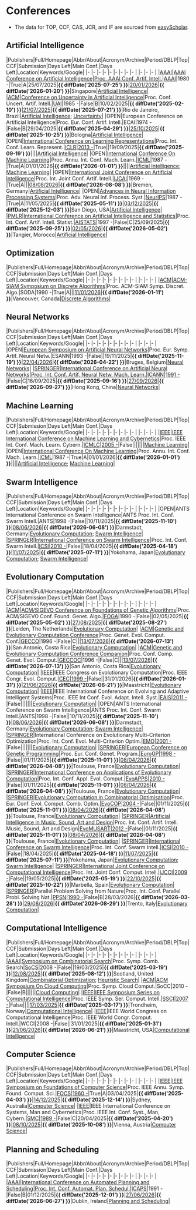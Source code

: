 # Conferences

- The data for TOP, CCF, CAS, JCR, and IF are sourced from [easyScholar](https://www.easyscholar.cc/).

## Artificial Intelligence

|Publishers|Full/Homepage|Abbr/About|Acronym/Archive|Period/DBLP|Top|CCF|Submission|Days Left|Main Conf.|Days Left|Location|Keywords/Google|
|-         |-            |-         |-              |-          |-  |-  |-         |-        |          |-        |-       |-              |
|[AAAI](https://www.aaai.org/)|[AAAI Conference on Artificial Intelligence](https://aaai.org/Conferences/conferences.php)|[Proc. AAAI Conf. Artif. Intell.](https://ojs.aaai.org/index.php/AAAI/about)|[AAAI](https://ojs.aaai.org/index.php/AAAI/issue/archive)|1980 -|True|A|25/07/2025|**{{ diffDate('2025-07-25') }}**|[20/01/2026](https://aaai.org/conference/aaai/aaai-26/)|**{{ diffDate('2026-01-20') }}**|Singapore|[Artificial Intelligence](https://www.google.com/search?q=Artificial+Intelligence)|
|[ACM](https://www.acm.org/)|[Conference on Uncertainty in Artificial Intelligence](https://www.auai.org/)|Proc. Conf. Uncert. Artif. Intell.|[UAI](https://dl.acm.org/conference/uai)|1985 -|False|B|10/02/2025|**{{ diffDate('2025-02-10') }}**|[21/07/2025](https://www.auai.org/uai2025/)|**{{ diffDate('2025-07-21') }}**|Rio de Janeiro, Brazil|[Artificial Intelligence](https://www.google.com/search?q=Artificial+Intelligence); [Uncertainty](https://www.google.com/search?q=Uncertainty)|
|OPEN|European Conference on Artificial Intelligence|Proc. Eur. Conf. Artif. Intell.|ECAI|1974 -|False|B|29/04/2025|**{{ diffDate('2025-04-29') }}**|[25/10/2025](https://ecai2025.org/)|**{{ diffDate('2025-10-25') }}**|Bologna|[Artificial Intelligence](https://www.google.com/search?q=Artificial+Intelligence)|
|OPEN|[International Conference on Learning Representations](https://iclr.cc)|Proc. Int. Conf. Learn. Represent.|[ICLR](https://openreview.net/group?id=ICLR.cc)|[2013 -](https://dblp.org/db/conf/iclr/index.html)|True||19/09/2025|**{{ diffDate('2025-09-19') }}**||||[Artificial Intelligence](https://www.google.com/search?q=Artificial+Intelligence)|
|OPEN|[International Conference On Machine Learning](https://icml.cc)|Proc. Annu. Int. Conf. Mach. Learn.|[ICML](https://proceedings.mlr.press/)|1987 -|True|A|01/01/2026|**{{ diffDate('2026-01-01') }}**||||[Artificial Intelligence](https://www.google.com/search?q=Artificial+Intelligence); [Machine Learning](https://www.google.com/search?q=Machine+Learning)|
|OPEN|[International Joint Conference on Artificial Intelligence](https://www.ijcai.org)|Proc. Int. Joint Conf. Artif. Intell.|[IJCAI](https://www.ijcai.org/all_proceedings)|1969 -|True|A|||[08/08/2026](https://www.ijcai.org/future_conferences)|**{{ diffDate('2026-08-08') }}**|Bremen, Germany|[Artificial Intelligence](https://www.google.com/search?q=Artificial+Intelligence)|
|OPEN|[Advances in Neural Information Processing Systems](https://nips.cc/)|Proc. Adv. Neural Inf. Process. Syst.|[NeurIPS](https://proceedings.neurips.cc/)|1987 -|True|A|11/05/2025|**{{ diffDate('2025-05-11') }}**|[03/12/2025](https://nips.cc/)|**{{ diffDate('2025-12-03') }}**|San Diego, USA|[Artificial Intelligence](https://www.google.com/search?q=Artificial+Intelligence)|
|[PMLR](https://proceedings.mlr.press/)|[International Conference on Artificial Intelligence and Statistics](https://aistats.org)|Proc. Int. Conf. Artif. Intell. Statist.|[AISTATS](https://proceedings.mlr.press/)|1997 -|False|C|25/09/2025|**{{ diffDate('2025-09-25') }}**|[02/05/2026](https://aistats.org/aistats2026/)|**{{ diffDate('2026-05-02') }}**|Tangier, Morocco|[Artificial Intelligence](https://www.google.com/search?q=Artificial+Intelligence)|

## Optimization

|Publishers|Full/Homepage|Abbr/About|Acronym/Archive|Period/DBLP|Top|CCF|Submission|Days Left|Main Conf.|Days Left|Location|Keywords/Google|
|-         |-            |-         |-              |-          |-  |-  |-         |-        |          |-        |-       |-              |
|[ACM](https://www.acm.org/)|[ACM-SIAM Symposium on Discrete Algorithms](https://www.siam.org/conferences-events/siam-conferences)|Proc. ACM-SIAM Symp. Discret. Algo.|SODA|1990 -|True|A|||[11/01/2026](https://www.siam.org/conferences-events/siam-conferences/soda26/)|**{{ diffDate('2026-01-11') }}**|Vancouver, Canada|[Discrete Algorithms](https://www.google.com/search?q=Discrete+Algorithms)|

## Neural Networks

|Publishers|Full/Homepage|Abbr/About|Acronym/Archive|Period/DBLP|Top|CCF|Submission|Days Left|Main Conf.|Days Left|Location|Keywords/Google|
|-         |-            |-         |-              |-          |-  |-  |-         |-        |          |-        |-       |-              |
|OPEN|[European Symposium on Artificial Neural Networks](https://www.esann.org/)|Proc. Eur. Symp. Artif. Neural Netw.|ESANN|1993 -|False||19/11/2025|**{{ diffDate('2025-11-19') }}**|[22/04/2026](https://www.esann.org/)|**{{ diffDate('2026-04-22') }}**|Bruges, Belgium|[Neural Networks](https://www.google.com/search?q=Neural+Networks)|
|[SPRINGER](https://www.springer.com/)|[International Conference on Artificial Neural Networks](https://e-nns.org/)|[Proc. Int. Conf. Artif. Neural Netw. Mach. Learn.](https://e-nns.org/)|[ICANN](https://link.springer.com/conference/icann)|[1991 -](https://dblp.org/db/conf/icann/index.html)|False|C|16/09/2025|**{{ diffDate('2025-09-16') }}**|[27/09/2026](https://waset.org/artificial-neural-networks-conference-in-september-2026-in-hong-kong)|**{{ diffDate('2026-09-27') }}**|Hong Kong, China|[Neural Networks](https://www.google.com/search?q=Neural+Networks)|

## Machine Learning

|Publishers|Full/Homepage|Abbr/About|Acronym/Archive|Period/DBLP|Top|CCF|Submission|Days Left|Main Conf.|Days Left|Location|Keywords/Google|
|-         |-            |-         |-              |-          |-  |-  |-         |-        |          |-        |-       |-              |
|[IEEE](https://ieeexplore.ieee.org/)|[IEEE International Conference on Machine Learning and Cybernetics](https://www.icmlc.com/)|Proc. IEEE Int. Conf. Mach. Learn. Cybern.|[ICMLC](https://ieeexplore.ieee.org/xpl/conhome/1000424/all-proceedings)|[2005 -](https://dblp.org/db/conf/icmlc/index.html)|False|||||||[Machine Learning](https://www.google.com/search?q=Machine+Learning)|
|OPEN|[International Conference On Machine Learning](https://icml.cc)|Proc. Annu. Int. Conf. Mach. Learn.|[ICML](https://proceedings.mlr.press/)|1987 -|True|A|01/01/2026|**{{ diffDate('2026-01-01') }}**||||[Artificial Intelligence](https://www.google.com/search?q=Artificial+Intelligence); [Machine Learning](https://www.google.com/search?q=Machine+Learning)|

## Swarm Intelligence

|Publishers|Full/Homepage|Abbr/About|Acronym/Archive|Period/DBLP|Top|CCF|Submission|Days Left|Main Conf.|Days Left|Location|Keywords/Google|
|-         |-            |-         |-              |-          |-  |-  |-         |-        |          |-        |-       |-              |
|OPEN|ANTS International Conference on Swarm Intelligence|ANTS Proc. Int. Conf. Swarm Intell.|ANTS|1998 -|False||10/11/2025|**{{ diffDate('2025-11-10') }}**|[08/06/2026](https://ants2026.org/)|**{{ diffDate('2026-06-08') }}**|Darmstadt, Germany|[Evolutionary Computation](https://www.google.com/search?q=Evolutionary+Computation); [Swarm Intelligence](https://www.google.com/search?q=Swarm+Intelligence)|
|[SPRINGER](https://www.springer.com/)|[International Conference on Swarm Intelligence](https://iasei.org/)|Proc. Int. Conf. Swarm Intell.|[ICSI](https://link.springer.com/conference/icsi)|[2010 -](https://dblp.org/db/conf/swarm/index.html)|False||18/04/2025|**{{ diffDate('2025-04-18') }}**|[11/07/2025](https://iasei.org/icsi2025/)|**{{ diffDate('2025-07-11') }}**|Yokohama, Japan|[Evolutionary Computation](https://www.google.com/search?q=Evolutionary+Computation); [Swarm Intelligence](https://www.google.com/search?q=Swarm+Intelligence)|

## Evolutionary Computation

|Publishers|Full/Homepage|Abbr/About|Acronym/Archive|Period/DBLP|Top|CCF|Submission|Days Left|Main Conf.|Days Left|Location|Keywords/Google|
|-         |-            |-         |-              |-          |-  |-  |-         |-        |          |-        |-       |-              |
|[ACM](https://www.acm.org/)|[ACM/SIGEVO Conference on Foundations of Genetic Algorithms](https://sig.sigevo.org/FOGAs)|Proc. ACM/SIGEVO Conf. Found. Genet. Algo.|[FOGA](https://dl.acm.org/conference/foga)|1990 -|False||02/05/2025|**{{ diffDate('2025-05-02') }}**|[27/08/2025](https://naco.liacs.nl/foga2025/)|**{{ diffDate('2025-08-27') }}**|Leiden, The Netherlands|[Evolutionary Computation](https://www.google.com/search?q=Evolutionary+Computation)|
|[ACM](https://www.acm.org/)|[Genetic and Evolutionary Computation Conference](https://dl.acm.org/conference/gecco)|Proc. Genet. Evol. Comput. Conf.|[GECCO](https://dl.acm.org/conference/gecco)|1996 -|False|C|||[13/07/2026](https://gecco-2025.sigevo.org/HomePage)|**{{ diffDate('2026-07-13') }}**|San Antonio, Costa Rica|[Evolutionary Computation](https://www.google.com/search?q=Evolutionary+Computation)|
|[ACM](https://www.acm.org/)|[Genetic and Evolutionary Computation Conference Companion](https://dl.acm.org/conference/gecco)|Proc. Conf. Comp. Genet. Evol. Comput.|[GECCOC](https://dl.acm.org/conference/gecco)|1996 -|False|C|||[13/07/2026](https://gecco-2025.sigevo.org/HomePage)|**{{ diffDate('2026-07-13') }}**|San Antonio, Costa Rica|[Evolutionary Computation](https://www.google.com/search?q=Evolutionary+Computation)|
|[IEEE](https://ieeexplore.ieee.org/)|IEEE Congress on Evolutionary Computation|Proc. IEEE Congr. Evol. Comput.|[CEC](https://ieeexplore.ieee.org/xpl/conhome/1000284/all-proceedings)|[1999 -](https://dblp.org/db/conf/cec/index.html)|False||31/01/2026|**{{ diffDate('2026-01-31') }}**|[21/06/2026](https://attend.ieee.org/wcci-2026/)|**{{ diffDate('2026-06-21') }}**|Maastricht|[Evolutionary Computation](https://www.google.com/search?q=Evolutionary+Computation)|
|[IEEE](https://ieeexplore.ieee.org/)|IEEE International Conference on Evolving and Adaptive Intelligent Systems|Proc. IEEE Int Conf. Evol. Adapt. Intell. Syst.|[EAIS](https://ieeexplore.ieee.org/xpl/conhome/1800397/all-proceedings)|[2011 -](https://dblp.org/db/conf/eais/index.html)|False|||||||[Evolutionary Computation](https://www.google.com/search?q=Evolutionary+Computation)|
|OPEN|ANTS International Conference on Swarm Intelligence|ANTS Proc. Int. Conf. Swarm Intell.|ANTS|1998 -|False||10/11/2025|**{{ diffDate('2025-11-10') }}**|[08/06/2026](https://ants2026.org/)|**{{ diffDate('2026-06-08') }}**|Darmstadt, Germany|[Evolutionary Computation](https://www.google.com/search?q=Evolutionary+Computation); [Swarm Intelligence](https://www.google.com/search?q=Swarm+Intelligence)|
|[SPRINGER](https://www.springer.com/)|International Conference on Evolutionary Multi-Criterion Optimization|Proc. Int. Conf. Evol. Multi-Criterion Optim.|[EMO](https://link.springer.com/conference/emo)|[2001 -](https://dblp.org/db/conf/emo/index.html)|False|||||||[Evolutionary Computation](https://www.google.com/search?q=Evolutionary+Computation)|
|[SPRINGER](https://www.springer.com/)|[European Conference on Genetic Programming](https://www.evostar.org/)|Proc. Eur. Conf. Genet. Program.|[EuroGP](https://link.springer.com/conference/eurogp)|[1998 -](https://dblp.org/db/conf/eurogp/index.html)|False||01/11/2025|**{{ diffDate('2025-11-01') }}**|[08/04/2026](https://www.evostar.org/2026/eurogp/)|**{{ diffDate('2026-04-08') }}**|Toulouse, France|[Evolutionary Computation](https://www.google.com/search?q=Evolutionary+Computation)|
|[SPRINGER](https://www.springer.com/)|[International Conference on Applications of Evolutionary Computation](https://www.evostar.org/)|Proc. Int. Conf. Appl. Evol. Comput.|[EvoAPPS](https://link.springer.com/conference/evoapplications)|[2010 -](https://dblp.org/db/conf/evoapps/index.html)|False||01/11/2025|**{{ diffDate('2025-11-01') }}**|[08/04/2026](https://www.evostar.org/2026/evoapps/)|**{{ diffDate('2026-04-08') }}**|Toulouse, France|[Evolutionary Computation](https://www.google.com/search?q=Evolutionary+Computation)|
|[SPRINGER](https://www.springer.com/)|[Evolutionary Computation in Combinatorial Optimisation](https://www.evostar.org/)|Proc. Eur. Conf. Evol. Comput. Comb. Optim.|[EvoCOP](https://link.springer.com/conference/evocop)|[2004 -](https://dblp.org/db/conf/evocop/index.html)|False||01/11/2025|**{{ diffDate('2025-11-01') }}**|[08/04/2026](https://www.evostar.org/2026/evocop/)|**{{ diffDate('2026-04-08') }}**|Toulouse, France|[Evolutionary Computation](https://www.google.com/search?q=Evolutionary+Computation)|
|[SPRINGER](https://www.springer.com/)|[Artificial Intelligence in Music, Sound, Art and Design](https://www.evostar.org/)|Proc. Int. Conf. Artif. Intell. Music, Sound, Art and Design|[EvoMUSART](https://link.springer.com/conference/evomusart)|[2012 -](https://dblp.org/db/conf/evomusart/index.html)|False||01/11/2025|**{{ diffDate('2025-11-01') }}**|[08/04/2026](https://www.evostar.org/2026/evomusart/)|**{{ diffDate('2026-04-08') }}**|Toulouse, France|[Evolutionary Computation](https://www.google.com/search?q=Evolutionary+Computation)|
|[SPRINGER](https://www.springer.com/)|[International Conference on Swarm Intelligence](https://iasei.org/)|Proc. Int. Conf. Swarm Intell.|[ICSI](https://link.springer.com/conference/icsi)|[2010 -](https://dblp.org/db/conf/swarm/index.html)|False||18/04/2025|**{{ diffDate('2025-04-18') }}**|[11/07/2025](https://iasei.org/icsi2025/)|**{{ diffDate('2025-07-11') }}**|Yokohama, Japan|[Evolutionary Computation](https://www.google.com/search?q=Evolutionary+Computation); [Swarm Intelligence](https://www.google.com/search?q=Swarm+Intelligence)|
|[SPRINGER](https://www.springer.com/)|[International Joint Conference on Computational Intelligence](https://ijcci.scitevents.org/)|Proc. Int. Joint Conf. Comput. Intell.|[IJCCI](https://link.springer.com/conference/ijcci)|[2009 -](https://dblp.org/db/conf/ijcci/index.html)|False||19/05/2025|**{{ diffDate('2025-05-19') }}**|[22/10/2025](https://ijcci.scitevents.org/)|**{{ diffDate('2025-10-22') }}**|Marbella, Spain|[Evolutionary Computation](https://www.google.com/search?q=Evolutionary+Computation)|
|[SPRINGER](https://www.springer.com/)|Parallel Problem Solving from Nature|Proc. Int. Conf. Parallel Probl. Solving Nat.|[PPSN](https://link.springer.com/conference/ppsn)|[1990 -](https://dblp.org/db/conf/ppsn/index.html)|False|B|28/03/2026|**{{ diffDate('2026-03-28') }}**|[29/08/2026](https://ppsn2026.disi.unitn.it/)|**{{ diffDate('2026-08-29') }}**|Trento, Italy|[Evolutionary Computation](https://www.google.com/search?q=Evolutionary+Computation)|

## Computational Intelligence

|Publishers|Full/Homepage|Abbr/About|Acronym/Archive|Period/DBLP|Top|CCF|Submission|Days Left|Main Conf.|Days Left|Location|Keywords/Google|
|-         |-            |-         |-              |-          |-  |-  |-         |-        |          |-        |-       |-              |
|[AAAI](https://www.aaai.org/)|[Symposium on Combinatorial Search](http://search-conference.org)|Proc. Symp. Comb. Search|[SoCS](https://ojs.aaai.org/index.php/SOCS/issue/archive)|2008 -|False||19/03/2025|**{{ diffDate('2025-03-19') }}**|[12/08/2025](https://socs25.search-conference.org/)|**{{ diffDate('2025-08-12') }}**|Scotland, United Kingdom|[Combinatorial Optimization](https://www.google.com/search?q=Combinatorial+Optimization); [Heuristic Search](https://www.google.com/search?q=Heuristic+Search)|
|[ACM](https://www.acm.org/)|[ACM Symposium On Cloud Computing](https://acmsocc.org/)|Proc. Symp. Cloud Comput.|SoCC|2010 -|False|B||||||[Cloud Computing](https://www.google.com/search?q=Cloud+Computing)|
|[IEEE](https://ieeexplore.ieee.org/)|[IEEE Symposium Series on Computational Intelligence](https://ieee-ssci.org/)|Proc. IEEE Symp. Ser. Comput. Intell.|[SSCI](https://ieeexplore.ieee.org/xpl/conhome/1811304/all-proceedings)|[2007 -](https://dblp.org/db/conf/ssci/index.html)|False||||[17/03/2025](https://ieee-ssci.org/)|**{{ diffDate('2025-03-17') }}**|Trondheim, Norway|[Computational Intelligence](https://www.google.com/search?q=Computational+Intelligence)|
|[IEEE](https://ieeexplore.ieee.org/)|IEEE World Congress on Computational Intelligence|Proc. IEEE World Congr. Comput. Intell.|WCCI|2008 -|False||31/01/2025|**{{ diffDate('2025-01-31') }}**|[21/06/2026](https://attend.ieee.org/wcci-2026/)|**{{ diffDate('2026-06-21') }}**|Maastricht, USA|[Computational Intelligence](https://www.google.com/search?q=Computational+Intelligence)|

## Computer Science

|Publishers|Full/Homepage|Abbr/About|Acronym/Archive|Period/DBLP|Top|CCF|Submission|Days Left|Main Conf.|Days Left|Location|Keywords/Google|
|-         |-            |-         |-              |-          |-  |-  |-         |-        |          |-        |-       |-              |
|[IEEE](https://ieeexplore.ieee.org/)|[IEEE Symposium on Foundations of Computer Science](https://ieee-focs.org/)|Proc. IEEE Annu. Symp. Found. Comput. Sci.|[FOCS](https://ieeexplore.ieee.org/xpl/conhome/1000292/all-proceedings)|[1960 -](https://dblp.org/db/conf/focs/index.html)|True|A|03/04/2025|**{{ diffDate('2025-04-03') }}**|[14/12/2025](https://focs.computer.org/2025/)|**{{ diffDate('2025-12-14') }}**|Sydney, Australia|[Computer Science](https://www.google.com/search?q=Computer+Science)|
|[IEEE](https://ieeexplore.ieee.org/)|IEEE International Conference on Systems, Man and Cybernetics|Proc. IEEE Int. Conf. Syst., Man, Cybern.|[SMC](https://ieeexplore.ieee.org/xpl/conhome/1000738/all-proceedings)|[1989 -](https://dblp.org/db/conf/smc/index.html)|False|C|20/04/2025|**{{ diffDate('2025-04-20') }}**|[08/10/2025](https://www.ieeesmc2025.org/)|**{{ diffDate('2025-10-08') }}**|Vienna, Austria|[Computer Science](https://www.google.com/search?q=Computer+Science)|

## Planning and Scheduling

|Publishers|Full/Homepage|Abbr/About|Acronym/Archive|Period/DBLP|Top|CCF|Submission|Days Left|Main Conf.|Days Left|Location|Keywords/Google|
|-         |-            |-         |-              |-          |-  |-  |-         |-        |          |-        |-       |-              |
|[AAAI](https://www.aaai.org/)|[International Conference on Automated Planning and Scheduling](https://www.icaps-conference.org/)|[Proc. Int. Conf. Automat. Plan. Schedul.](https://www.icaps-conference.org/)|[ICAPS](https://ojs.aaai.org/index.php/ICAPS/issue/archive)|1991 -|False|B|01/12/2025|**{{ diffDate('2025-12-01') }}**|[27/06/2026](https://icaps26.icaps-conference.org/)|**{{ diffDate('2026-06-27') }}**|Dublin, Ireland|[Planning and Scheduling](https://www.google.com/search?q=Planning+and+Scheduling)|

